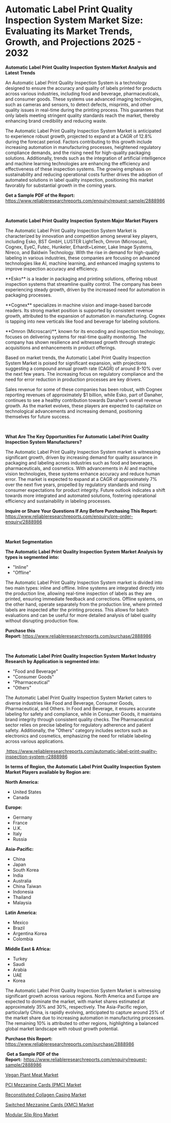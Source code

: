 <p><h1>Automatic Label Print Quality Inspection System Market Size: Evaluating its Market Trends, Growth, and Projections 2025 - 2032</h1></p><p><strong>Automatic Label Print Quality Inspection System Market Analysis and Latest Trends</strong></p>
<p><p>An Automatic Label Print Quality Inspection System is a technology designed to ensure the accuracy and quality of labels printed for products across various industries, including food and beverage, pharmaceuticals, and consumer goods. These systems use advanced imaging technologies, such as cameras and sensors, to detect defects, misprints, and other quality issues in real-time during the printing process. This guarantees that only labels meeting stringent quality standards reach the market, thereby enhancing brand credibility and reducing waste.</p><p>The Automatic Label Print Quality Inspection System Market is anticipated to experience robust growth, projected to expand at a CAGR of 12.8% during the forecast period. Factors contributing to this growth include increasing automation in manufacturing processes, heightened regulatory compliance demands, and the rising need for high-quality packaging solutions. Additionally, trends such as the integration of artificial intelligence and machine learning technologies are enhancing the efficiency and effectiveness of these inspection systems. The growing emphasis on sustainability and reducing operational costs further drives the adoption of automated solutions in label quality inspection, positioning this market favorably for substantial growth in the coming years.</p></p>
<p><strong>Get a Sample PDF of the Report:&nbsp;</strong> <a href="https://www.reliableresearchreports.com/enquiry/request-sample/2888986?utm_campaign=3070&utm_medium=2&utm_source=Github&utm_content=ia&utm_term=14032025&utm_id=automatic-label-print-quality-inspection-system">https://www.reliableresearchreports.com/enquiry/request-sample/2888986</a></p>
<p>&nbsp;</p>
<p><strong>Automatic Label Print Quality Inspection System Major Market Players</strong></p>
<p><p>The Automatic Label Print Quality Inspection System Market is characterized by innovation and competition among several key players, including Esko, BST GmbH, LUSTER LightTech, Omron (Microscan), Cognex, EyeC, Futec, Hunkeler, Erhardt+Leimer, Lake Image Systems, Nireco, and Baldwin Technology. With the rise in demand for high-quality labeling in various industries, these companies are focusing on advanced technologies like AI, machine learning, and enhanced imaging systems to improve inspection accuracy and efficiency.</p><p>**Esko** is a leader in packaging and printing solutions, offering robust inspection systems that streamline quality control. The company has been experiencing steady growth, driven by the increased need for automation in packaging processes. </p><p>**Cognex** specializes in machine vision and image-based barcode readers. Its strong market position is supported by consistent revenue growth, attributed to the expansion of automation in manufacturing. Cognex is tapping into new verticals like food and beverage for labeling solutions.</p><p>**Omron (Microscan)**, known for its encoding and inspection technology, focuses on delivering systems for real-time quality monitoring. The company has shown resilience and witnessed growth through strategic acquisitions and enhancements in product offerings.</p><p>Based on market trends, the Automatic Label Print Quality Inspection System Market is poised for significant expansion, with projections suggesting a compound annual growth rate (CAGR) of around 8-10% over the next few years. The increasing focus on regulatory compliance and the need for error reduction in production processes are key drivers.</p><p>Sales revenue for some of these companies has been robust, with Cognex reporting revenues of approximately $1 billion, while Esko, part of Danaher, continues to see a healthy contribution towards Danaher’s overall revenue growth. As the market evolves, these players are expected to capitalize on technological advancements and increasing demand, positioning themselves for future success.</p></p>
<p>&nbsp;</p>
<p><strong>What Are The Key Opportunities For Automatic Label Print Quality Inspection System Manufacturers?</strong></p>
<p><p>The Automatic Label Print Quality Inspection System market is witnessing significant growth, driven by increasing demand for quality assurance in packaging and labeling across industries such as food and beverages, pharmaceuticals, and cosmetics. With advancements in AI and machine vision technologies, these systems enhance accuracy and reduce human error. The market is expected to expand at a CAGR of approximately 7% over the next five years, propelled by regulatory standards and rising consumer expectations for product integrity. Future outlook indicates a shift towards more integrated and automated solutions, fostering operational efficiency and sustainability in labeling processes.</p></p>
<p><strong>Inquire or Share Your Questions If Any Before Purchasing This Report:</strong> <a href="https://www.reliableresearchreports.com/enquiry/pre-order-enquiry/2888986?utm_campaign=3070&utm_medium=2&utm_source=Github&utm_content=ia&utm_term=14032025&utm_id=automatic-label-print-quality-inspection-system">https://www.reliableresearchreports.com/enquiry/pre-order-enquiry/2888986</a></p>
<p>&nbsp;</p>
<p><strong>Market Segmentation</strong></p>
<p><strong>The Automatic Label Print Quality Inspection System Market Analysis by types is segmented into:</strong></p>
<p><ul><li>"Inline"</li><li>"Offline"</li></ul></p>
<p><p>The Automatic Label Print Quality Inspection System market is divided into two main types: inline and offline. Inline systems are integrated directly into the production line, allowing real-time inspection of labels as they are printed, ensuring immediate feedback and corrections. Offline systems, on the other hand, operate separately from the production line, where printed labels are inspected after the printing process. This allows for batch evaluations and can be useful for more detailed analysis of label quality without disrupting production flow.</p></p>
<p><strong>Purchase this Report:&nbsp;</strong><a href="https://www.reliableresearchreports.com/purchase/2888986?utm_campaign=3070&utm_medium=2&utm_source=Github&utm_content=ia&utm_term=14032025&utm_id=automatic-label-print-quality-inspection-system">https://www.reliableresearchreports.com/purchase/2888986</a></p>
<p>&nbsp;</p>
<p><strong>The Automatic Label Print Quality Inspection System Market Industry Research by Application is segmented into:</strong></p>
<p><ul><li>"Food and Beverage"</li><li>"Consumer Goods"</li><li>"Pharmaceutical"</li><li>"Others"</li></ul></p>
<p><p>The Automatic Label Print Quality Inspection System Market caters to diverse industries like Food and Beverage, Consumer Goods, Pharmaceutical, and Others. In Food and Beverage, it ensures accurate labeling for safety and compliance, while in Consumer Goods, it maintains brand integrity through consistent quality checks. The Pharmaceutical sector relies on precise labeling for regulatory adherence and patient safety. Additionally, the "Others" category includes sectors such as electronics and cosmetics, emphasizing the need for reliable labeling across various applications.</p></p>
<p><a href="https://www.reliableresearchreports.com/automatic-label-print-quality-inspection-system-r2888986?utm_campaign=3070&utm_medium=2&utm_source=Github&utm_content=ia&utm_term=14032025&utm_id=automatic-label-print-quality-inspection-system">&nbsp;https://www.reliableresearchreports.com/automatic-label-print-quality-inspection-system-r2888986</a></p>
<p><strong>In terms of Region, the Automatic Label Print Quality Inspection System Market Players available by Region are:</strong></p>
<p>
    <p> <strong> North America: </strong>
        <ul>
            <li>United States</li>
            <li>Canada</li>
        </ul>
        </p> 
    <p> <strong> Europe: </strong>
        <ul>
            <li>Germany</li>
            <li>France</li>
            <li>U.K.</li>
            <li>Italy</li>
            <li>Russia</li>
        </ul>
        </p> 
    <p> <strong> Asia-Pacific: </strong>
        <ul>
            <li>China</li>
            <li>Japan</li>
            <li>South Korea</li>
            <li>India</li>
            <li>Australia</li>
            <li>China Taiwan</li>
            <li>Indonesia</li>
            <li>Thailand</li>
            <li>Malaysia</li>
        </ul>
        </p> 
    <p> <strong> Latin America: </strong>
        <ul>
            <li>Mexico</li>
            <li>Brazil</li>
            <li>Argentina Korea</li>
            <li>Colombia</li>
        </ul>
        </p> 
    <p> <strong> Middle East & Africa: </strong>
        <ul>
            <li>Turkey</li>
            <li>Saudi</li>
            <li>Arabia</li>
            <li>UAE</li>
            <li>Korea</li>
        </ul>
    </p>
    </p>
<p><p>The Automatic Label Print Quality Inspection System Market is witnessing significant growth across various regions. North America and Europe are expected to dominate the market, with market shares estimated at approximately 35% and 30%, respectively. The Asia-Pacific region, particularly China, is rapidly evolving, anticipated to capture around 25% of the market share due to increasing automation in manufacturing processes. The remaining 10% is attributed to other regions, highlighting a balanced global market landscape with robust growth potential.</p></p>
<p><strong>Purchase this Report: </strong><a href="https://www.reliableresearchreports.com/purchase/2888986?utm_campaign=3070&utm_medium=2&utm_source=Github&utm_content=ia&utm_term=14032025&utm_id=automatic-label-print-quality-inspection-system">https://www.reliableresearchreports.com/purchase/2888986</a></p>
<p>&nbsp;<strong>Get a Sample PDF of the Report:&nbsp;&nbsp;</strong><a href="https://www.reliableresearchreports.com/enquiry/request-sample/2888986?utm_campaign=3070&utm_medium=2&utm_source=Github&utm_content=ia&utm_term=14032025&utm_id=automatic-label-print-quality-inspection-system">https://www.reliableresearchreports.com/enquiry/request-sample/2888986</a></p>
<p><strong></strong></p>
<p><p><a href="https://www.linkedin.com/pulse/vegan-plant-meat-market-trends-focusing-insight-forecast-analysis-cs8ge?utm_campaign=3070&utm_medium=2&utm_source=Github&utm_content=ia&utm_term=14032025&utm_id=automatic-label-print-quality-inspection-system">Vegan Plant Meat Market</a></p><p><a href="https://www.linkedin.com/pulse/sales-channel-penetration-market-opportunities-pci-mezzanine-cards-l46me?utm_campaign=3070&utm_medium=2&utm_source=Github&utm_content=ia&utm_term=14032025&utm_id=automatic-label-print-quality-inspection-system">PCI Mezzanine Cards (PMC) Market</a></p><p><a href="https://www.linkedin.com/pulse/top-reasons-behind-reconstituted-collagen-casing-market-growth-hbl8e?utm_campaign=3070&utm_medium=2&utm_source=Github&utm_content=ia&utm_term=14032025&utm_id=automatic-label-print-quality-inspection-system">Reconstituted Collagen Casing Market</a></p><p><a href="https://www.linkedin.com/pulse/market-size-growth-switched-mezzanine-cards-xmc-markrt-upcoming-lsfne?utm_campaign=3070&utm_medium=2&utm_source=Github&utm_content=ia&utm_term=14032025&utm_id=automatic-label-print-quality-inspection-system">Switched Mezzanine Cards (XMC) Market</a></p><p><a href="https://github.com/ivvrgibi/Market-Research-Report-List-1/blob/main/modular-slip-ring-market.md?utm_campaign=3070&utm_medium=2&utm_source=Github&utm_content=ia&utm_term=14032025&utm_id=automatic-label-print-quality-inspection-system">Modular Slip Ring Market</a></p></p>